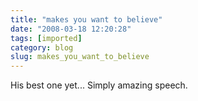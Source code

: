```yaml
---
title: "makes you want to believe"
date: "2008-03-18 12:20:28"
tags: [imported]
category: blog
slug: makes_you_want_to_believe
---
```


His best one yet... Simply amazing speech.

<object width="425" height="355"><param name="movie" value="https://www.youtube.com/v/pWe7wTVbLUU&hl=en"></param><param name="wmode" value="transparent"></param><embed src="https://www.youtube.com/v/pWe7wTVbLUU&hl=en" type="application/x-shockwave-flash" wmode="transparent" width="425" height="355"></embed></object>
